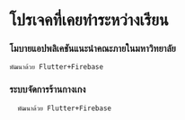 # โปรเจคที่เคยทำระหว่างเรียน
### โมบายแอปพลิเคชันแนะนำคณะภายในมหาวิทยาลัย 
    พัฒนาด้วย Flutter+Firebase
### ระบบจัดการร้านกางเกง
      พัฒนาด้วย Flutter+Firebase
